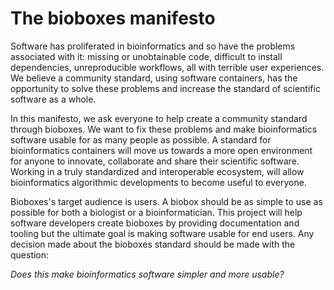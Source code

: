 # The bioboxes manifesto

Software has proliferated in bioinformatics and so have the problems associated
with it: missing or unobtainable code, difficult to install dependencies,
unreproducible workflows, all with terrible user experiences. We believe a
community standard, using software containers, has the opportunity to solve
these problems and increase the standard of scientific software as a whole.

In this manifesto, we ask everyone to help create a community standard through
bioboxes. We want to fix these problems and make bioinformatics software usable
for as many people as possible. A standard for bioinformatics containers will
move us towards a more open environment for anyone to innovate, collaborate and
share their scientific software. Working in a truly standardized and
interoperable ecosystem, will allow bioinformatics algorithmic developments to
become useful to everyone.

Bioboxes's target audience is users. A biobox should be as simple to use as
possible for both a biologist or a bioinformatician. This project will help
software developers create bioboxes by providing documentation and tooling but
the ultimate goal is making software usable for end users. Any decision made
about the bioboxes standard should be made with the question:

*Does this make bioinformatics software simpler and more usable?*
